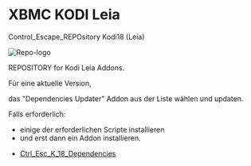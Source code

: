 # XBMC KODI Leia
Control_Escape_REPOsitory Kodi18 (Leia)

![Repo-logo](https://i.ibb.co/BTYDtBq/icon.png)

REPOSITORY for Kodi Leia Addons.

Für eine aktuelle Version,

das "Dependencies Updater" Addon aus der Liste wählen und updaten.

Falls erforderlich:
- einige der erforderlichen Scripte installieren
- und erst dann ein Addon installieren.


* [Ctrl_Esc_K_18_Dependencies](https://bit.ly/3qc8cjc)





